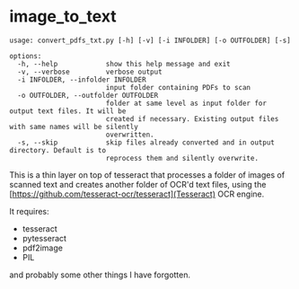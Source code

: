 # image_to_text

```
usage: convert_pdfs_txt.py [-h] [-v] [-i INFOLDER] [-o OUTFOLDER] [-s]

options:
  -h, --help            show this help message and exit
  -v, --verbose         verbose output
  -i INFOLDER, --infolder INFOLDER
                        input folder containing PDFs to scan
  -o OUTFOLDER, --outfolder OUTFOLDER
                        folder at same level as input folder for output text files. It will be
                        created if necessary. Existing output files with same names will be silently
                        overwritten.
  -s, --skip            skip files already converted and in output directory. Default is to
                        reprocess them and silently overwrite.
```

This is a thin layer on top of tesseract that processes a folder of images of
scanned text and creates another folder of OCR'd text files, using the
[https://github.com/tesseract-ocr/tesseract](Tesseract) OCR engine.

It requires:

* tesseract
* pytesseract
* pdf2image 
* PIL

and probably some other things I have forgotten.

